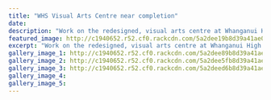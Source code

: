 ```yaml
---
title: "WHS Visual Arts Centre near completion"
date: 
description: "Work on the redesigned, visual arts centre at Whanganui High School is scheduled to be completed on 14 December 2017..."
featured_image: http://c1940652.r52.cf0.rackcdn.com/5a2dee19b8d39a41ae00045d/Untitled-4.jpg
excerpt: "Work on the redesigned, visual arts centre at Whanganui High School is scheduled to be completed on 14 December 2017."
gallery_image_1: http://c1940652.r52.cf0.rackcdn.com/5a2dee89b8d39a41ae000461/Untitled-2.jpg
gallery_image_2: http://c1940652.r52.cf0.rackcdn.com/5a2dee5fb8d39a41ae00045f/Untitled-1.jpg
gallery_image_3: http://c1940652.r52.cf0.rackcdn.com/5a2deed6b8d39a41ae000463/Untitled-3.jpg
gallery_image_4: 
gallery_image_5: 
---
```

